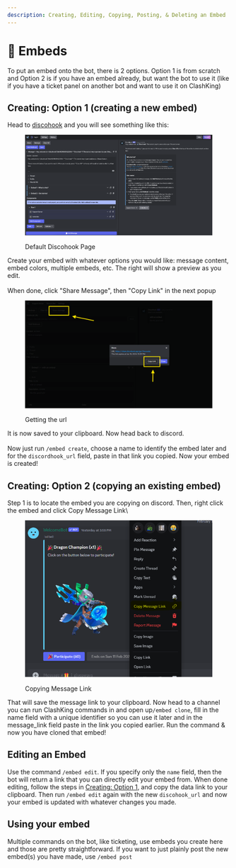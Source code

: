 ```yaml
---
description: Creating, Editing, Copying, Posting, & Deleting an Embed
---
```


# 🔢 Embeds

To put an embed onto the bot, there is 2 options. Option 1 is from scratch and Option 2 is if you have an embed already, but want the bot to use it (like if you have a ticket panel on another bot and want to use it on ClashKing)

## Creating: Option 1  (creating a new embed)

Head to [discohook](https://discohook.app) and you will see something like this:

<figure><img src="../.gitbook/assets/image (130).png" alt=""><figcaption><p>Default Discohook Page</p></figcaption></figure>

Create your embed with whatever options you would like: message content, embed colors, multiple embeds, etc. The right will show a preview as you edit.\
\
When done, click "Share Message", then "Copy Link" in the next popup

<figure><img src="../.gitbook/assets/image (2) (1) (1).png" alt=""><figcaption><p>Getting the url</p></figcaption></figure>

It is now saved to your clipboard. Now head back to discord.\
\
Now just run `/embed create`, choose a name to identify the embed later and for the `discordhook_url` field, paste in that link you copied. Now your embed is created!

## Creating: Option 2 (copying an existing embed)

Step 1 is to locate the embed you are copying on discord. Then, right click the embed and click Copy Message Link\


<figure><img src="../.gitbook/assets/image (24) (1) (1).png" alt=""><figcaption><p>Copying Message Link</p></figcaption></figure>

That will save the message link to your clipboard. Now head to a channel you can run ClashKing commands in and open up`/embed clone`, fill in the name field with a unique identifier so you can use it later and in the message\_link field paste in the link you copied earlier. Run the command & now you have cloned that embed!

## Editing an Embed

Use the command `/embed edit`. If you specify only the `name` field, then the bot will return a link that you can directly edit your embed from. When done editing, follow the steps in [Creating: Option 1](embeds.md#creating-option-1-creating-a-new-embed), and copy the data link to your clipboard. Then run `/embed edit` again with the new `discohook_url` and now your embed is updated with whatever changes you made.

## Using your embed

Multiple commands on the bot, like ticketing, use embeds you create here and those are pretty straightforward. If you want to just plainly post the new embed(s) you have made, use `/embed post`
